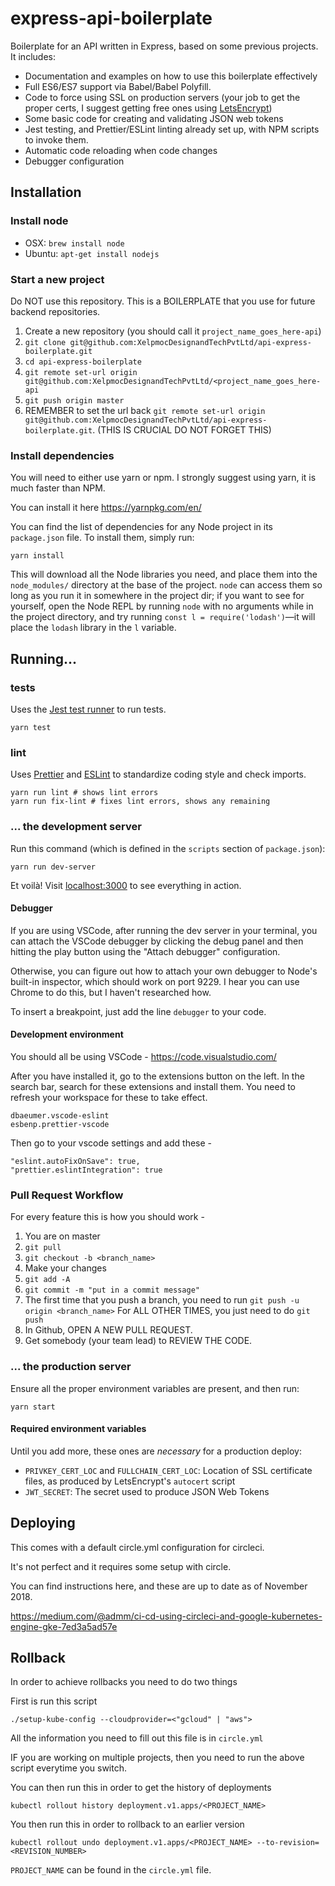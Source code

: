 # express-api-boilerplate

Boilerplate for an API written in Express, based on some previous projects. It includes:

* Documentation and examples on how to use this boilerplate
  effectively
* Full ES6/ES7 support via Babel/Babel Polyfill.
* Code to force using SSL on production servers (your job to get
  the proper certs, I suggest getting free ones using
  [LetsEncrypt](https://letsencrypt.org/))
* Some basic code for creating and validating JSON web tokens
* Jest testing, and Prettier/ESLint linting already set up, with
  NPM scripts to invoke them.
* Automatic code reloading when code changes
* Debugger configuration

## Installation

### Install node

* OSX: `brew install node`
* Ubuntu: `apt-get install nodejs`

### Start a new project

Do NOT use this repository. This is a BOILERPLATE that you use for future backend repositories.

1. Create a new repository (you should call it `project_name_goes_here-api`)
2. `git clone git@github.com:XelpmocDesignandTechPvtLtd/api-express-boilerplate.git`
3. `cd api-express-boilerplate`
4. `git remote set-url origin git@github.com:XelpmocDesignandTechPvtLtd/<project_name_goes_here-api`
5. `git push origin master`
6. REMEMBER to set the url back `git remote set-url origin git@github.com:XelpmocDesignandTechPvtLtd/api-express-boilerplate.git`. (THIS IS CRUCIAL DO NOT FORGET THIS)

### Install dependencies

You will need to either use yarn or npm. I strongly suggest using yarn, it is much faster than NPM.

You can install it here https://yarnpkg.com/en/

You can find the list of dependencies for any Node project in its `package.json` file. To install them, simply
run:

```
yarn install
```

This will download all the Node libraries you need, and place them into the `node_modules/`
directory at the base of the project. `node` can access them so long as you run it in somewhere in
the project dir; if you want to see for yourself, open the Node REPL by running `node` with no
arguments while in the project directory, and try running `const l = require('lodash')`—it will
place the `lodash` library in the `l` variable.

## Running...

### tests

Uses the [Jest test runner](https://facebook.github.io/jest/) to
run tests.

```
yarn test
```

### lint

Uses [Prettier](https://github.com/prettier/prettier) and
[ESLint](https://eslint.org/)
to standardize coding style and check imports.

```
yarn run lint # shows lint errors
yarn run fix-lint # fixes lint errors, shows any remaining
```

### ... the development server

Run this command (which is defined in the `scripts` section of `package.json`):

```
yarn run dev-server
```

Et voilà! Visit [localhost:3000](http://localhost:3000) to see everything in action.

#### Debugger

If you are using VSCode, after running the dev server in your
terminal, you can attach the VSCode debugger by clicking the
debug panel and then hitting the play button using the
"Attach debugger" configuration.

Otherwise, you can figure out how to attach your own debugger to
Node's built-in inspector, which should work on port 9229. I hear
you can use Chrome to do this, but I haven't researched how.

To insert a breakpoint, just add the line `debugger` to your code.

####  Development environment

You should all be using VSCode - https://code.visualstudio.com/

After you have installed it, go to the extensions button on the left. In the search bar, search for these extensions and install them. You need to refresh your workspace for these to take effect.

```
dbaeumer.vscode-eslint
esbenp.prettier-vscode
```

Then go to your vscode settings and add these -

```
"eslint.autoFixOnSave": true,
"prettier.eslintIntegration": true
```

### Pull Request Workflow

For every feature this is how you should work -

1. You are on master
2. `git pull`
3. `git checkout -b <branch_name>`
4. Make your changes
5. `git add -A`
6. `git commit -m "put in a commit message"`
7. The first time that you push a branch, you need to run `git push -u origin <branch_name>`
   For ALL OTHER TIMES, you just need to do `git push`
8. In Github, OPEN A NEW PULL REQUEST.
9. Get somebody (your team lead) to REVIEW THE CODE.


### ... the production server

Ensure all the proper environment variables are present, and then run:

```
yarn start
```

#### Required environment variables

Until you add more, these ones are *necessary* for a production deploy:

* `PRIVKEY_CERT_LOC` and `FULLCHAIN_CERT_LOC`: Location of
  SSL certificate files, as produced by LetsEncrypt's `autocert`
  script
* `JWT_SECRET`: The secret used to produce JSON Web Tokens

## Deploying

This comes with a default circle.yml configuration for circleci.

It's not perfect and it requires some setup with circle.

You can find instructions here, and these are up to date as of November 2018.

https://medium.com/@admm/ci-cd-using-circleci-and-google-kubernetes-engine-gke-7ed3a5ad57e

## Rollback

In order to achieve rollbacks you need to do two things

First is run this script

```
./setup-kube-config --cloudprovider=<"gcloud" | "aws">
```
All the information you need to fill out this file is in `circle.yml`

IF you are working on multiple projects, then you need to run the above script everytime you switch.

You can then run this in order to get the history of deployments

```
kubectl rollout history deployment.v1.apps/<PROJECT_NAME>
```

You then run this in order to rollback to an earlier version

```
kubectl rollout undo deployment.v1.apps/<PROJECT_NAME> --to-revision=<REVISION_NUMBER>
```

`PROJECT_NAME` can be found in the `circle.yml` file.





